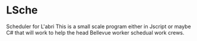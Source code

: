 LSche
=====

Scheduler for L'abri
This is a small scale program either in Jscript or maybe C# that will work to help the 
head Bellevue worker schedual work crews.
